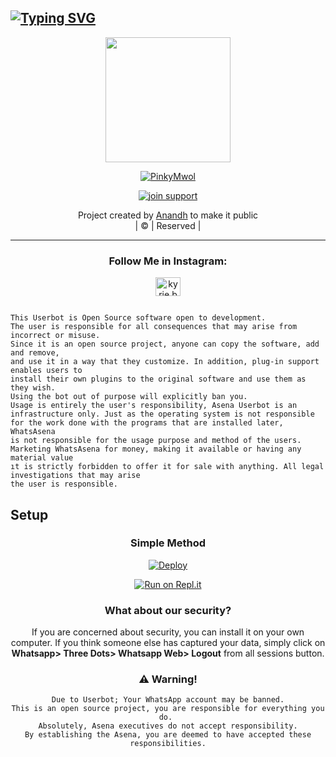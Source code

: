 ## [![Typing SVG](https://readme-typing-svg.herokuapp.com?font=Lemon+milk&color=F7000&lines=Welcome+to+MODED+Pinky+WA+Bot+repo;Created+by+Anandh;This+is+a+userbot+privet+and+public+bot;With+more+features)](https://git.io/typing-svg)


<div align="center">
  <img border-radius: 15px src="https://i.imgur.com/WuDD2gP.jpeg" width="200" height="200"/>
  <p align="center">
<a href="#"><img title="PinkyMwol" src="https://img.shields.io/badge/Monuzz-Mkz-pink?colorA=%23ff0000&colorB=%23017e40&style=for-the-badge"></a>
</p>
  <p align="center">
<a href="https://wa.me/918848120533"><img title="join support" src="https://img.shields.io/badge/join_support-Monuzz-Mkz/pinkymwol?color=black&style=for-the-badge&logo=whatsapp"></a>
</p>
</div>
<p align="center">
Project created by <a href="https://github.com/Monuzz-Mkz">Anandh</a> to make it public
    <br>
       | © |
        Reserved |
    <br> 
</p>

----

<h3 align="center">Follow Me in Instagram:</h3>
<p align="center">
<a href="https://instagram.com/kl_35_pala_karannn?utm_medium=copy_link" target="blank"><img align="center" src="https://cdn.jsdelivr.net/npm/simple-icons@3.0.1/icons/instagram.svg" alt="kyrie.baran" height="30" width="40" /></a>
</p>

```
  
This Userbot is Open Source software open to development. 
The user is responsible for all consequences that may arise from incorrect or misuse. 
Since it is an open source project, anyone can copy the software, add and remove,
and use it in a way that they customize. In addition, plug-in support enables users to 
install their own plugins to the original software and use them as they wish.
Using the bot out of purpose will explicitly ban you.
Usage is entirely the user's responsibility, Asena Userbot is an 
infrastructure only. Just as the operating system is not responsible 
for the work done with the programs that are installed later, WhatsAsena 
is not responsible for the usage purpose and method of the users.
Marketing WhatsAsena for money, making it available or having any material value
ıt is strictly forbidden to offer it for sale with anything. All legal investigations that may arise
the user is responsible.
```


## Setup
<div align="center">

  ### Simple Method
  
[![Deploy](https://www.herokucdn.com/deploy/button.svg)](https://heroku.com/deploy?template=https://github.com/Anonymous-Anon-Bot/Anon-Bot) 
  
[![Run on Repl.it](https://repl.it/badge/github/quiec/whatsAlfa)](https://replit.com/@afnanplk/PinkyMwol-QR)
  


### What about our security?
If you are concerned about security, you can install it on your own computer. If you think someone else has captured your data, simply click on **Whatsapp> Three Dots> Whatsapp Web> Logout** from all sessions button.


### ⚠️ Warning! 
```
Due to Userbot; Your WhatsApp account may be banned.
This is an open source project, you are responsible for everything you do. 
Absolutely, Asena executives do not accept responsibility.
By establishing the Asena, you are deemed to have accepted these responsibilities.
```

